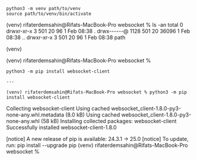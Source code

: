    python3 -m venv path/to/venv
    source path/to/venv/bin/activate

(venv) rifaterdemsahin@Rifats-MacBook-Pro websocket % ls -an
total 0
drwxr-xr-x     3 501  20     96  1 Feb 08:38 .
drwx------@ 1128 501  20  36096  1 Feb 08:38 ..
drwxr-xr-x     3 501  20     96  1 Feb 08:38 path

(venv) 

(venv) rifaterdemsahin@Rifats-MacBook-Pro websocket % 


    python3 -m pip install websocket-client

    ---

    (venv) rifaterdemsahin@Rifats-MacBook-Pro websocket % python3 -m pip install websocket-client
Collecting websocket-client
  Using cached websocket_client-1.8.0-py3-none-any.whl.metadata (8.0 kB)
Using cached websocket_client-1.8.0-py3-none-any.whl (58 kB)
Installing collected packages: websocket-client
Successfully installed websocket-client-1.8.0

[notice] A new release of pip is available: 24.3.1 -> 25.0
[notice] To update, run: pip install --upgrade pip
(venv) rifaterdemsahin@Rifats-MacBook-Pro websocket % 